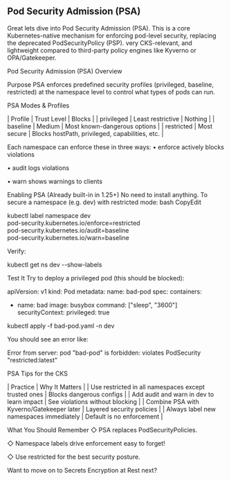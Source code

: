 ## Pod Security Admission (PSA)
Great lets dive into Pod Security Admission (PSA). This is a core Kubernetes-native mechanism for enforcing pod-level security, replacing the deprecated PodSecurityPolicy (PSP).
 very CKS-relevant, and lightweight compared to third-party policy engines like Kyverno or OPA/Gatekeeper.

Pod Security Admission (PSA) Overview

Purpose
PSA enforces predefined security profiles (privileged, baseline, restricted) at the namespace level to control what types of pods can run.

 PSA Modes & Profiles

| Profile | Trust Level | Blocks |
| privileged | Least restrictive | Nothing |
| baseline | Medium | Most known-dangerous options |
| restricted | Most secure | Blocks hostPath, privileged, capabilities, etc. |



Each namespace can enforce these in three ways:
• enforce actively blocks violations

• audit logs violations

• warn shows warnings to clients



 Enabling PSA (Already built-in in 1.25+)
No need to install anything.
To secure a namespace (e.g. dev) with restricted mode:
bash
CopyEdit


kubectl label namespace dev \
  pod-security.kubernetes.io/enforce=restricted \
  pod-security.kubernetes.io/audit=baseline \
  pod-security.kubernetes.io/warn=baseline


Verify:


kubectl get ns dev --show-labels



Test It
Try to deploy a privileged pod (this should be blocked):



apiVersion: v1
kind: Pod
metadata:
  name: bad-pod
spec:
  containers:
  - name: bad
    image: busybox
    command: ["sleep", "3600"]
    securityContext:
      privileged: true





kubectl apply -f bad-pod.yaml -n dev


You should see an error like:



Error from server: pod "bad-pod" is forbidden: violates PodSecurity "restricted:latest"



PSA Tips for the CKS

| Practice | Why It Matters |
| Use restricted in all namespaces except trusted ones | Blocks dangerous configs |
| Add audit and warn in dev to learn impact | See violations without blocking |
| Combine PSA with Kyverno/Gatekeeper later | Layered security policies |
| Always label new namespaces immediately | Default is no enforcement |




 What You Should Remember
◇ PSA replaces PodSecurityPolicies.

◇ Namespace labels drive enforcement easy to forget!

◇ Use restricted for the best security posture.


Want to move on to Secrets Encryption at Rest next?


